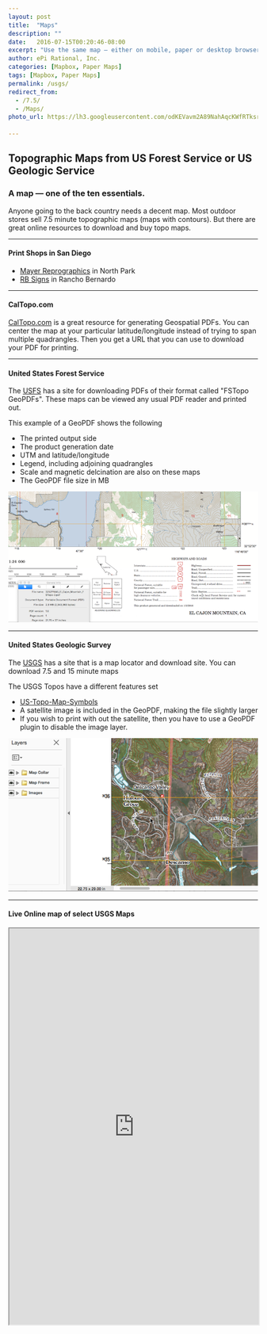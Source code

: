 ```yaml
---
layout: post
title:  "Maps"
description: ""
date:   2016-07-15T00:20:46-08:00
excerpt: "Use the same map — either on mobile, paper or desktop browser"
author: ePi Rational, Inc.
categories: [Mapbox, Paper Maps]
tags: [Mapbox, Paper Maps]
permalink: /usgs/
redirect_from:
  - /7.5/
  - /Maps/
photo_url: https://lh3.googleusercontent.com/odKEVavm2A89NahAqcKWfRTksrGtVJO9SdfN41hSjL2Brz0rXDXh-tkmRcSvRDifFjA=h150

---
```

## Topographic Maps from US Forest Service or US Geologic Service

### A map — one of the ten essentials.

Anyone going to the back country needs a decent map.  Most outdoor stores sell 7.5 minute topographic maps (maps with contours).  But there are great online resources to download and buy topo maps.

---

#### Print Shops in San Diego

* [Mayer Reprographics][mayer] in North Park
* [RB Signs][rbsigns] in Rancho Bernardo

---

#### CalTopo.com
[CalTopo.com][caltopo] is a great resource for generating Geospatial PDFs.  You can center the map at your particular latitude/longitude instead of trying to span multiple quadrangles.  Then you get a URL that you can use to download your PDF for printing.

-----

#### United States Forest Service

The [USFS][usfs] has a site for downloading PDFs of their format called "FSTopo GeoPDFs".  These maps can be viewed any usual PDF reader and printed out.

This example of a GeoPDF shows the following

* The printed output side
* The product generation date
* UTM and latitude/longitude
* Legend, including adjoining quadrangles
* Scale and magnetic delcination are also on these maps
* The GeoPDF file size in MB

![usfs-topo.png](../assets/img/usfs-topo.png)

-----

#### United States Geologic Survey

The [USGS][usgs] has a site that is a map locator and download site.  You can download 7.5 and 15 minute maps  

The USGS Topos have a different features set

* [US-Topo-Map-Symbols](../assets/pdf/US-Topo-Map-Symbols.pdf)
* A satellite image is included in the GeoPDF, making the file slightly larger
* If you wish to print with out the satellite, then you have to use a GeoPDF plugin to disable the image layer.

![usgs-topo.png](../assets/img/usgs-topo.png)

-----

#### Live Online map of select USGS Maps
<iframe allowfullscreen="true" width = "100%" height = "800" src="https://api.mapbox.com/styles/v1/roblabs/cj83mpdcgauwa2rp408j9px42.html?fresh=true&title=false&access_token=pk.eyJ1Ijoicm9ibGFicyIsImEiOiJwVlg0cnZnIn0.yhekddtKwZohGoORaWjqIw#9.92/33.2028/-116.6595">
  <p>Your browser does not support iframes.</p>
</iframe>


[mayer]:http://mayer.com
[rbsigns]:http://ranchobernardosigns.com
[usgs]: https://viewer.nationalmap.gov/basic/?basemap=b1&category=histtopo,ustopo&title=Map%20View
[usfs]:  https://data.fs.usda.gov/geodata/rastergateway/states-regions/states.php
[caltopo]: http://caltopo.com/map.html#ll=36.5785,-118.29075&z=15&b=t
[ios]:  https://itunes.apple.com/us/app/mt-whitney-ep-maps/id1133292347?mt=8
[android]:  /android

[tsg]:  http://www.timestampgenerator.com

[tilejson-local-server-github]:  http://roblabs.github.io/blackmountain-leaflet/
